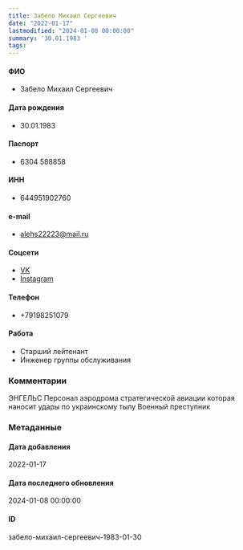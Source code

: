 ```yaml
---
title: Забело Михаил Сергеевич
date: "2022-01-17"
lastmodified: "2024-01-08 00:00:00"
summary: '30.01.1983 '
tags: 
---
```

<!--# pp1-->
<!--## Фигурант-->
<!--### Личные данные-->
#### ФИО
- Забело Михаил Сергеевич
#### Дата рождения
- 30.01.1983
#### Паспорт
- 6304 588858
#### ИНН
- 644951902760
#### e-mail
- alehs22223@mail.ru
#### Соцсети
- [VK](https://vk.com/id200851504)
- [Instagram](https://www.instagram.com/mikhailzabelo/)
#### Телефон
- +79198251079
#### Работа
- Старший лейтенант
- Инженер группы обслуживания
### Комментарии
ЭНГЕЛЬС
Персонал аэродрома стратегической авиации которая наносит удары по украинскому тылу
Военный преступник
### Метаданные
#### Дата добавления
2022-01-17
#### Дата последнего обновления
2024-01-08 00:00:00
#### ID
забело-михаил-сергеевич-1983-01-30
<!--## END;-->

